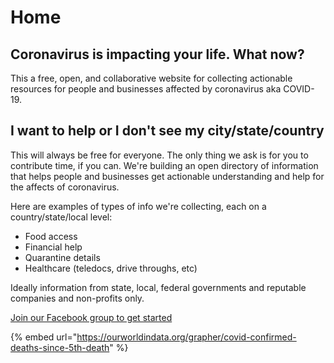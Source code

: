 # Home

## Coronavirus is impacting your life. What now?

This a free, open, and collaborative website for collecting actionable resources for people and businesses affected by coronavirus aka COVID-19.

## I want to help or I don't see my city/state/country

This will always be free for everyone. The only thing we ask is for you to contribute time, if you can. We're building an open directory of information that helps people and businesses get actionable understanding and help for the affects of coronavirus.

Here are examples of types of info we're collecting, each on a country/state/local level:

* Food access
* Financial help
* Quarantine details
* Healthcare \(teledocs, drive throughs, etc\)

Ideally information from state, local, federal governments and reputable companies and non-profits only.

[Join our Facebook group to get started](https://www.facebook.com/groups/coronawhatnow/announcements/)





{% embed url="https://ourworldindata.org/grapher/covid-confirmed-deaths-since-5th-death" %}



